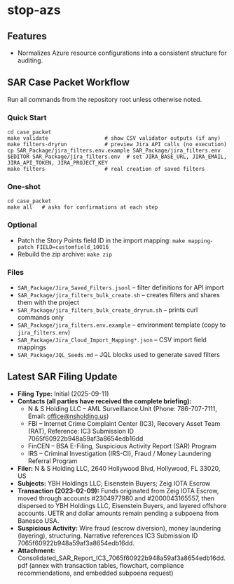 # stop-azs

## Features
- Normalizes Azure resource configurations into a consistent structure for auditing.

## SAR Case Packet Workflow
Run all commands from the repository root unless otherwise noted.

### Quick Start
```
cd case_packet
make validate                  # show CSV validator outputs (if any)
make filters-dryrun            # preview Jira API calls (no execution)
cp SAR_Package/jira_filters.env.example SAR_Package/jira_filters.env
$EDITOR SAR_Package/jira_filters.env  # set JIRA_BASE_URL, JIRA_EMAIL, JIRA_API_TOKEN, JIRA_PROJECT_KEY
make filters                   # real creation of saved filters
```

### One-shot
```
cd case_packet
make all   # asks for confirmations at each step
```

### Optional
- Patch the Story Points field ID in the import mapping: `make mapping-patch FIELD=customfield_10016`
- Rebuild the zip archive: `make zip`

### Files
- `SAR_Package/Jira_Saved_Filters.jsonl` – filter definitions for API import
- `SAR_Package/jira_filters_bulk_create.sh` – creates filters and shares them with the project
- `SAR_Package/jira_filters_bulk_create_dryrun.sh` – prints curl commands only
- `SAR_Package/jira_filters.env.example` – environment template (copy to `jira_filters.env`)
- `SAR_Package/Jira_Cloud_Import_Mapping*.json` – CSV import field mappings
- `SAR_Package/JQL_Seeds.md` – JQL blocks used to generate saved filters

## Latest SAR Filing Update
- **Filing Type:** Initial (2025-09-11)
- **Contacts (all parties have received the complete briefing):**
  - N & S Holding LLC – AML Surveillance Unit (Phone: 786-707-7111, Email: office@nsholding.us)
  - FBI – Internet Crime Complaint Center (IC3), Recovery Asset Team (RAT), Reference: IC3 Submission ID 7065f60922b948a59af3a8654edb16dd
  - FinCEN – BSA E-Filing, Suspicious Activity Report (SAR) Program
  - IRS – Criminal Investigation (IRS-CI), Fraud / Money Laundering Referral Program
- **Filer:** N & S Holding LLC, 2640 Hollywood Blvd, Hollywood, FL 33020, US
- **Subjects:** YBH Holdings LLC; Eisenstein Buyers; Zeig IOTA Escrow
- **Transaction (2023-02-09):** Funds originated from Zeig IOTA Escrow, moved through accounts #2304977980 and #2000043165557, then dispersed to YBH Holdings LLC, Eisenstein Buyers, and layered offshore accounts. UETR and dollar amounts remain pending a subpoena from Banesco USA.
- **Suspicious Activity:** Wire fraud (escrow diversion), money laundering (layering), structuring. Narrative references IC3 Submission ID 7065f60922b948a59af3a8654edb16dd.
- **Attachment:** Consolidated_SAR_Report_IC3_7065f60922b948a59af3a8654edb16dd.pdf (annex with transaction tables, flowchart, compliance recommendations, and embedded subpoena request)
